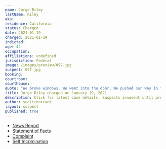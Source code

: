 ```yaml
---
name: Jorge Riley
lastName: Riley
aka:
residence: California
status: Charged
date: 2021-01-19
charged: 2021-01-19
indicted:
age: 42
occupation:
affiliations: undefined
jurisdiction: Federal
image: /images/preview/097.jpg
suspect: 097.jpg
booking:
courtroom:
courthouse:
quote: "We broke windows. We went into the door. We pushed our way in."
title: Jorge Riley charged on January 19, 2021
description: Click for latest case details. Suspects innocent until proven guilty.
author: seditiontrack
layout: suspect
published: true
---
```

- [News Report](https://nypost.com/2021/01/19/gop-activist-jorge-riley-arrested-in-capitol-hill-attack/)
- [Statement of Facts](https://www.justice.gov/opa/page/file/1357041/download)
- [Complaint](https://www.justice.gov/opa/page/file/1357046/download)
- [Self Incrimination](https://twitter.com/indianz/status/1350168282519777283)
